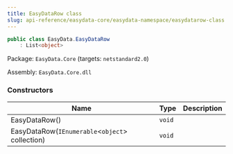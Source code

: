 ```yaml
---
title: EasyDataRow class
slug: api-reference/easydata-core/easydata-namespace/easydatarow-class
---
```

```csharp
public class EasyData.EasyDataRow
    : List<object>

```
Package: `EasyData.Core` (targets: `netstandard2.0`)

Assembly: `EasyData.Core.dll`

### Constructors

| Name | Type | Description | 
| --- | --- | --- | 
| EasyDataRow() | `void` |  | 
| EasyDataRow(`IEnumerable`&lt;`object`&gt; collection) | `void` |  |